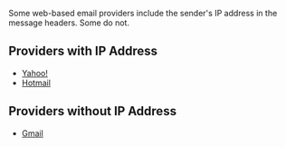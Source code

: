 Some web-based email providers include the sender's IP address in the
message headers. Some do not.

## Providers with IP Address

- [Yahoo!](Yahoo!_Mail_Header_Format "wikilink")
- [Hotmail](Hotmail_Header_Format "wikilink")

## Providers without IP Address

- [Gmail](Gmail_Header_Format "wikilink")